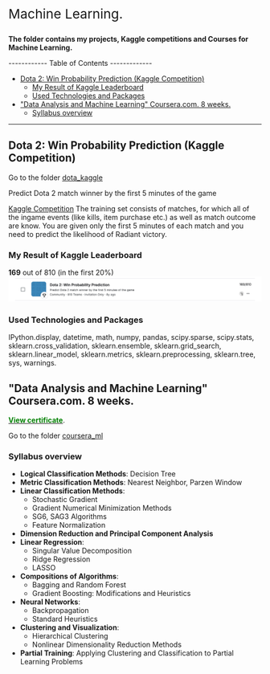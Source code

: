 <p style="font-size: 26px;"> Machine Learning. </p> 

**The folder contains my projects, Kaggle competitions and Courses for Machine Learning.**

------------ Table of Contents -------------
- [Dota 2: Win Probability Prediction (Kaggle Competition)](#dota-2-win-probability-prediction-kaggle-competition)
  - [My Result of Kaggle Leaderboard](#my-result-of-kaggle-leaderboard)
  - [Used Technologies and Packages](#used-technologies-and-packages)
- ["Data Analysis and Machine Learning" Coursera.com. 8 weeks.](#data-analysis-and-machine-learning-courseracom-8-weeks)
  - [Syllabus overview](#syllabus-overview)


----- ----- ---- ----- ----- ----- ----- -----


## Dota 2: Win Probability Prediction (Kaggle Competition)
Go to the folder [dota_kaggle](dota_kaggle/README.md)

Predict Dota 2 match winner by the first 5 minutes of the game

[Kaggle Competition](https://www.kaggle.com/competitions/dota-2-win-probability-prediction/overview)
The training set consists of matches, for which all of the ingame events (like kills, item purchase etc.) as well as match outcome are know. You are given only the first 5 minutes of each match and you need to predict the likelihood of Radiant victory.



### My Result of Kaggle Leaderboard
**169** out of 810 (in the first 20%)
![alt text](dota_kaggle/_readme001.png)

### Used Technologies and Packages

IPython.display, datetime, math, numpy, pandas, scipy.sparse, scipy.stats, sklearn.cross_validation, sklearn.ensemble, sklearn.grid_search, sklearn.linear_model, sklearn.metrics, sklearn.preprocessing, sklearn.tree, sys, warnings.


## "Data Analysis and Machine Learning" Coursera.com. 8 weeks.

**[<span style="color: green;">View certificate</span>](https://www.coursera.org/account/accomplishments/certificate/VY63EBXE35FR)**.

Go to the folder [coursera_ml](coursera_ml/README.md)

### Syllabus overview

- **Logical Classification Methods**: Decision Tree  
- **Metric Classification Methods**: Nearest Neighbor, Parzen Window  
- **Linear Classification Methods**:  
  - Stochastic Gradient  
  - Gradient Numerical Minimization Methods  
  - SG6, SAG3 Algorithms  
  - Feature Normalization  
- **Dimension Reduction and Principal Component Analysis**  
- **Linear Regression**:  
  - Singular Value Decomposition  
  - Ridge Regression  
  - LASSO  
- **Compositions of Algorithms**:  
  - Bagging and Random Forest  
  - Gradient Boosting: Modifications and Heuristics  
- **Neural Networks**:  
  - Backpropagation  
  - Standard Heuristics  
- **Clustering and Visualization**:  
  - Hierarchical Clustering  
  - Nonlinear Dimensionality Reduction Methods  
- **Partial Training**: Applying Clustering and Classification to Partial Learning Problems